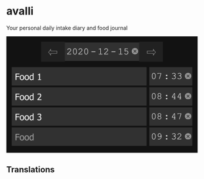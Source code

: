# avalli
Your personal daily intake diary and food journal


<p style="display:none;">https://raw.githubusercontent.com/davlin0222/avalli/master/</p>
<img style="width: 60vw;" src=".github/images/example.png">


## Translations
<a href=".github/translations/README_sv.md">